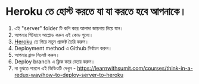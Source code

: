 # Heroku তে হোস্ট করতে যা যা করতে হবে আপনাকে।

1. এই "server" folder টি কপি করে আলাদা জায়গায় নিয়ে যান।
2. আপনার গিটহাবে আপ্লোড করুন এই কোড গুলো।
3. [Heroku](https://dashboard.heroku.com/) তে গিয়ে নতুন প্রজেক্ট তৈরি করুন।
4. Deployment method এ Github নির্বাচন করুন।
5. আপনার ব্রাঞ্চ সিলেক্ট করুন।
6. Deploy branch এ ক্লিক করে ডেপ্লয় করুন।
7. না বুঝতে পারলে এই ভিডিওটি দেখুন - https://learnwithsumit.com/courses/think-in-a-redux-way/how-to-deploy-server-to-heroku
